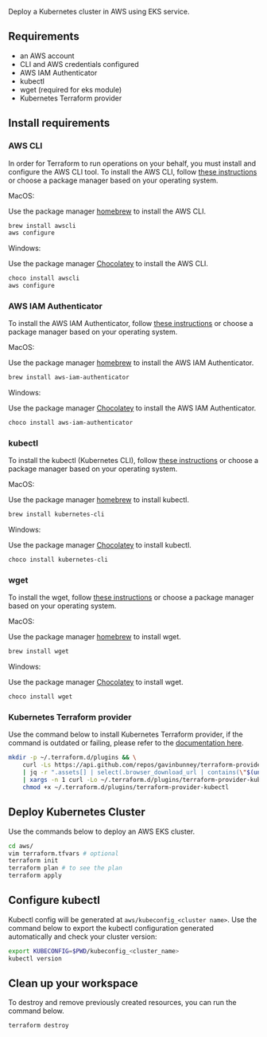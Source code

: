 Deploy a Kubernetes cluster in AWS using EKS service.


## Requirements
 * an AWS account
 * CLI and AWS credentials configured
 * AWS IAM Authenticator
 * kubectl
 * wget (required for eks module)
 * Kubernetes Terraform provider

## Install requirements

### AWS CLI

In order for Terraform to run operations on your behalf, you must install and configure the AWS CLI tool.
To install the AWS CLI, follow [these instructions](https://docs.aws.amazon.com/cli/latest/userguide/install-cliv2-mac.html)
or choose a package manager based on your operating system.

MacOS:

Use the package manager [homebrew](https://formulae.brew.sh/) to install the AWS CLI.

```bash
brew install awscli
aws configure
```

Windows:

Use the package manager [Chocolatey](https://chocolatey.org/) to install the AWS CLI.

```bash
choco install awscli
aws configure
```

### AWS IAM Authenticator

To install the AWS IAM Authenticator, follow [these instructions](https://docs.aws.amazon.com/eks/latest/userguide/install-aws-iam-authenticator.html)
or choose a package manager based on your operating system.


MacOS:

Use the package manager [homebrew](https://formulae.brew.sh/) to install the AWS IAM Authenticator.

```bash
brew install aws-iam-authenticator
```

Windows:

Use the package manager [Chocolatey](https://chocolatey.org/) to install the AWS IAM Authenticator.

```bash
choco install aws-iam-authenticator
```

### kubectl

To install the kubectl (Kubernetes CLI), follow [these instructions](https://kubernetes.io/docs/tasks/tools/install-kubectl/)
or choose a package manager based on your operating system.

MacOS:

Use the package manager [homebrew](https://formulae.brew.sh/) to install kubectl.

```bash
brew install kubernetes-cli
```

Windows:

Use the package manager [Chocolatey](https://chocolatey.org/) to install kubectl.

```bash
choco install kubernetes-cli
```

### wget

To install the wget, follow [these instructions](https://www.gnu.org/software/wget/) or choose a package manager based on your operating system.

MacOS:

Use the package manager [homebrew](https://formulae.brew.sh/) to install wget.

```bash
brew install wget
```

Windows:

Use the package manager [Chocolatey](https://chocolatey.org/) to install wget.

```bash
choco install wget
```

### Kubernetes Terraform provider

Use the command below to install Kubernetes Terraform provider,
if the command is outdated or failing, please refer to the [documentation here](https://gavinbunney.github.io/terraform-provider-kubectl/docs/provider.html).

```bash
mkdir -p ~/.terraform.d/plugins && \
    curl -Ls https://api.github.com/repos/gavinbunney/terraform-provider-kubectl/releases/latest \
    | jq -r ".assets[] | select(.browser_download_url | contains(\"$(uname -s | tr A-Z a-z)\")) | select(.browser_download_url | contains(\"amd64\")) | .browser_download_url" \
    | xargs -n 1 curl -Lo ~/.terraform.d/plugins/terraform-provider-kubectl && \
    chmod +x ~/.terraform.d/plugins/terraform-provider-kubectl
```


## Deploy Kubernetes Cluster

Use the commands below to deploy an AWS EKS cluster.

```bash
cd aws/
vim terraform.tfvars # optional
terraform init
terraform plan # to see the plan
terraform apply
```

## Configure kubectl

Kubectl config will be generated at `aws/kubeconfig_<cluster name>`.
Use the command below to export the kubectl configuration generated automatically and check your cluster version:

```bash
export KUBECONFIG=$PWD/kubeconfig_<cluster_name>
kubectl version
```

## Clean up your workspace

To destroy and remove previously created resources, you can run the command below.

```bash
terraform destroy
```
